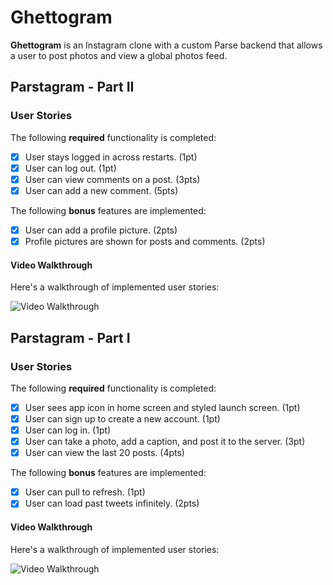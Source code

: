 # Ghettogram

**Ghettogram** is an Instagram clone with a custom Parse backend that allows a user to post photos and view a global photos feed.

## Parstagram - Part II

### User Stories

The following **required** functionality is completed:

- [x] User stays logged in across restarts. (1pt)
- [x] User can log out. (1pt)
- [x] User can view comments on a post. (3pts)
- [x] User can add a new comment. (5pts)

The following **bonus** features are implemented:

- [x] User can add a profile picture. (2pts)
- [x] Profile pictures are shown for posts and comments. (2pts)

#### Video Walkthrough

Here's a walkthrough of implemented user stories:

<img src='https://media.giphy.com/media/wJFLit2YtKtolwVozp/giphy.gif' title='Video Walkthrough' width='' alt='Video Walkthrough' />

## Parstagram - Part I

### User Stories

The following **required** functionality is completed:

- [x] User sees app icon in home screen and styled launch screen. (1pt)
- [x] User can sign up to create a new account. (1pt)
- [x] User can log in. (1pt)
- [x] User can take a photo, add a caption, and post it to the server. (3pt)
- [x] User can view the last 20 posts. (4pts)

The following **bonus** features are implemented:

- [x] User can pull to refresh. (1pt)
- [x] User can load past tweets infinitely. (2pts)

#### Video Walkthrough

Here's a walkthrough of implemented user stories:

<img src='https://media.giphy.com/media/9JjRSPEaDHMgAfwauE/giphy.gif' width='' alt='Video Walkthrough' />
